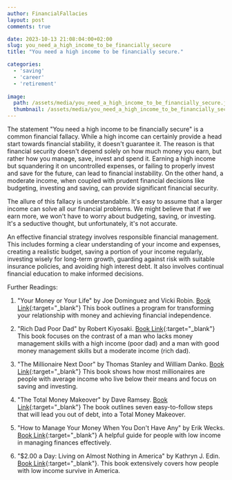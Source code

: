 ```yaml
---
author: FinancialFallacies
layout: post
comments: true

date: 2023-10-13 21:08:04:00+02:00  
slug: you_need_a_high_income_to_be_financially_secure
title: "You need a high income to be financially secure."

categories:
  - 'saving'
  - 'career'
  - 'retirement'
  
image:
  path: /assets/media/you_need_a_high_income_to_be_financially_secure.jpg
  thumbnail: /assets/media/you_need_a_high_income_to_be_financially_secure.jpg
---
```


The statement "You need a high income to be financially secure" is a common financial fallacy. While a high income can certainly provide a head start towards financial stability, it doesn't guarantee it. The reason is that financial security doesn't depend solely on how much money you earn, but rather how you manage, save, invest and spend it. Earning a high income but squandering it on uncontrolled expenses, or failing to properly invest and save for the future, can lead to financial instability. On the other hand, a moderate income, when coupled with prudent financial decisions like budgeting, investing and saving, can provide significant financial security.

The allure of this fallacy is understandable. It's easy to assume that a larger income can solve all our financial problems. We might believe that if we earn more, we won't have to worry about budgeting, saving, or investing. It's a seductive thought, but unfortunately, it's not accurate.

An effective financial strategy involves responsible financial management. This includes forming a clear understanding of your income and expenses, creating a realistic budget, saving a portion of your income regularly, investing wisely for long-term growth, guarding against risk with suitable insurance policies, and avoiding high interest debt. It also involves continual financial education to make informed decisions.

Further Readings:

1. "Your Money or Your Life" by Joe Dominguez and Vicki Robin. [Book Link](https://www.amazon.com/Your-Money-Life-Transforming-Relationship/dp/0143115766/ref=nosim?tag=financialfall-20){:target="_blank"}
This book outlines a program for transforming your relationship with money and achieving financial independence.

2. "Rich Dad Poor Dad" by Robert Kiyosaki. [Book Link](https://www.amazon.com/Rich-Dad-Poor-Quadrant-Financial/dp/0751532800/ref=nosim?tag=financialfall-20){:target="_blank"}
This book focuses on the contrast of a man who lacks money management skills with a high income (poor dad) and a man with good money management skills but a moderate income (rich dad).

3. "The Millionaire Next Door" by Thomas Stanley and William Danko. [Book Link](https://www.amazon.com/Millionaire-Next-Door-Surprising-Americas/dp/1589795474/ref=nosim?tag=financialfall-20){:target="_blank"}
This book shows how most millionaires are people with average income who live below their means and focus on saving and investing.

4. "The Total Money Makeover" by Dave Ramsey. [Book Link](https://www.amazon.com/Total-Money-Makeover-Classic-Financial/dp/1595555277/ref=nosim?tag=financialfall-20){:target="_blank"}
The book outlines seven easy-to-follow steps that will lead you out of debt, into a Total Money Makeover.

5. "How to Manage Your Money When You Don't Have Any" by Erik Wecks. [Book Link](https://www.amazon.com/Manage-Your-Money-When-Second-ebook/dp/B007IUGLYO/ref=nosim?tag=financialfall-20){:target="_blank"}
A helpful guide for people with low income in managing finances effectively.

6. "$2.00 a Day: Living on Almost Nothing in America" by Kathryn J. Edin. [Book Link](https://www.amazon.com/2-00-Day-Living-Nothing-America/dp/054481195X/ref=nosim?tag=financialfall-20){:target="_blank"}.
This book extensively covers how people with low income survive in America. 
